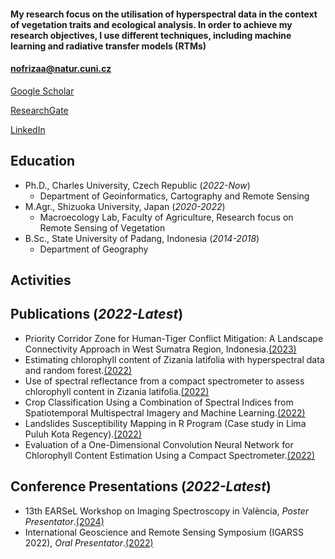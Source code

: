 #### My research focus on the utilisation of hyperspectral data in the context of vegetation traits and ecological analysis. In order to achieve my research objectives, I use different techniques, including machine learning and radiative transfer models (RTMs)
#### nofrizaa@natur.cuni.cz
[Google Scholar](https://scholar.google.com/citations?user=FqkFQaAAAAAJ&hl=en)

[ResearchGate](https://www.researchgate.net/profile/Adenan-Yandra-Nofrizal)

[LinkedIn](https://www.linkedin.com/in/adenan-yandra-nofrizal-b74416166/)

## Education

- Ph.D., Charles University, Czech Republic (_2022-Now_)
  - Department of Geoinformatics, Cartography and Remote Sensing 
- M.Agr., Shizuoka University, Japan (_2020-2022_)
  - Macroecology Lab, Faculty of Agriculture, Research focus on Remote Sensing of Vegetation
- B.Sc., State University of Padang, Indonesia (_2014-2018_)
  - Department of Geography

## Activities


## Publications (_2022-Latest_)

*   Priority Corridor Zone for Human-Tiger Conflict Mitigation: A Landscape Connectivity Approach in West Sumatra Region, Indonesia.[(2023)](https://www.sciencedirect.com/science/article/pii/S1617138123001723)
*   Estimating chlorophyll content of Zizania latifolia with hyperspectral data and random forest.[(2022)](https://dergipark.org.tr/en/pub/ijeg/article/953188)
*   Use of spectral reflectance from a compact spectrometer to assess chlorophyll content in Zizania latifolia.[(2022)](https://www.tandfonline.com/doi/full/10.1080/10106049.2021.1914747)
*   Crop Classification Using a Combination of Spectral Indices from Spatiotemporal Multispectral Imagery and Machine Learning.[(2022)](https://ieeexplore.ieee.org/abstract/document/9884135)
*   Landslides Susceptibility Mapping in R Program (Case study in Lima Puluh Kota Regency).[(2022)](https://mjfas.utm.my/index.php/mjfas/article/view/2534)
*   Evaluation of a One-Dimensional Convolution Neural Network for Chlorophyll Content Estimation Using a Compact Spectrometer.[(2022)](https://www.mdpi.com/2072-4292/14/9/1997)

## Conference Presentations (_2022-Latest_)

*   13th EARSeL Workshop on Imaging Spectroscopy in València, *Poster Presentator*.[(2024)](https://is.earsel.org/workshop/13-IS-Valencia2024/)
*   International Geoscience and Remote Sensing Symposium (IGARSS 2022), *Oral Presentator*.[(2022)](https://www.igarss2022.org/)

